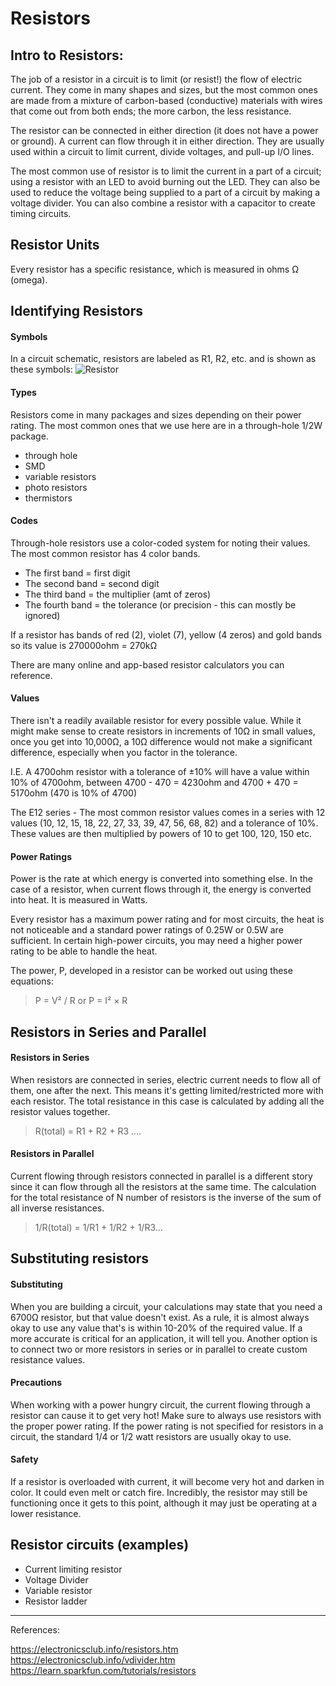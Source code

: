# Resistors

## Intro to Resistors:

The job of a resistor in a circuit is to limit (or resist!) the flow of electric current.
They come in many shapes and sizes, but the most common ones are made from a mixture of carbon-based (conductive) materials with wires that come out from both ends; the more carbon, the less resistance.

The resistor can be connected in either direction (it does not have a power or ground). A current can flow through it in either direction. They are usually used within a circuit to limit current, divide voltages, and pull-up I/O lines.

The most common use of resistor is to limit the current in a part of a circuit; using a resistor with an LED to avoid burning out the LED. They can also be used to reduce the voltage being supplied to a part of a circuit by making a voltage divider. You can also combine a resistor with a capacitor to create timing circuits.


## Resistor Units
Every resistor has a specific resistance, which is measured in ohms Ω (omega).


## Identifying Resistors

#### Symbols
In a circuit schematic, resistors are labeled as R1, R2, etc. and is shown as these symbols:
<img src="https://cdn.sparkfun.com/r/600-600/assets/f/c/c/c/b/515dbf24ce395f2359000000.png" alt="Resistor">


#### Types
Resistors come in many packages and sizes depending on their power rating. The most common ones that we use here are in a through-hole 1/2W package.

- through hole
- SMD
- variable resistors
- photo resistors
- thermistors


#### Codes
Through-hole resistors use a color-coded system for noting their values. The most common resistor has 4 color bands.
- The first band = first digit
- The second band = second digit
- The third band = the multiplier (amt of zeros)
- The fourth band = the tolerance (or precision - this can mostly be ignored)

If a resistor has bands of red (2), violet (7), yellow (4 zeros) and gold bands so its value is 270000ohm = 270kΩ

There are many online and app-based resistor calculators you can reference.


#### Values
There isn't a readily available resistor for every possible value. While it might make sense to create resistors in increments of 10Ω in small values, once you get into 10,000Ω, a 10Ω difference would not make a significant difference, especially when you factor in the tolerance.

I.E. A 4700ohm resistor with a tolerance of ±10% will have a value within 10% of 4700ohm, between 4700 - 470 = 4230ohm and 4700 + 470 = 5170ohm (470 is 10% of 4700)

The E12 series - The most common resistor values comes in a series with 12 values (10, 12, 15, 18, 22, 27, 33, 39, 47, 56, 68, 82) and a tolerance of 10%. These values are then multiplied by powers of 10 to get 100, 120, 150 etc.


#### Power Ratings
Power is the rate at which energy is converted into something else. In the case of a resistor, when current flows through it, the energy is converted into heat. It is measured in Watts.

Every resistor has a maximum power rating and for most circuits, the heat is not noticeable and a standard power ratings of 0.25W or 0.5W are sufficient. In certain high-power circuits, you may need a higher power rating to be able to handle the heat.

The power, P, developed in a resistor can be worked out using these equations:
> P = V² / R  or  P = I² × R


## Resistors in Series and Parallel

#### Resistors in Series 
When resistors are connected in series, electric current needs to flow all of them, one after the next. This means it's getting limited/restricted more with each resistor. The total resistance in this case is calculated by adding all the resistor values together.

> R(total) = R1 + R2 + R3 ....

#### Resistors in Parallel 
Current flowing through resistors connected in parallel is a different story since it can flow through all the resistors at the same time. The calculation for the total resistance of N number of resistors is the inverse of the sum of all inverse resistances.

> 1/R(total) = 1/R1 + 1/R2 + 1/R3... 


## Substituting resistors

#### Substituting   

When you are building a circuit, your calculations may state that you need a 6700Ω resistor, but that value doesn't exist. As a rule, it is almost always okay to use any value that's is within 10-20% of the required value. If a more accurate is critical for an application, it will tell you. Another option is to connect two or more resistors in series or in parallel to create custom resistance values.


#### Precautions  

When working with a power hungry circuit, the current flowing through a resistor can cause it to get very hot! Make sure to always use resistors with the proper power rating. If the power rating is not specified for resistors in a circuit, the standard 1/4 or 1/2 watt resistors are usually okay to use.


#### Safety
If a resistor is overloaded with current, it will become very hot and darken in color. It could even melt or catch fire. Incredibly, the resistor may still be functioning once it gets to this point, although it may just be operating at a lower resistance.


## Resistor circuits (examples)

- Current limiting resistor
- Voltage Divider
- Variable resistor
- Resistor ladder


---
References:

https://electronicsclub.info/resistors.htm   
https://electronicsclub.info/vdivider.htm   
https://learn.sparkfun.com/tutorials/resistors   



